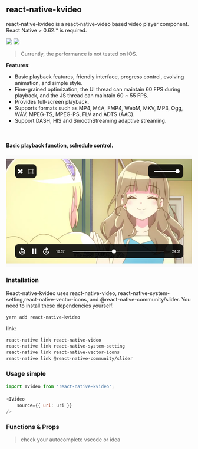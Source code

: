 
## react-native-kvideo
react-native-kvideo is a react-native-video based video player component. React Native > 0.62.* is required.


<a href="https://www.npmjs.com/package/react-native-kvideo"><img src="https://img.shields.io/npm/v/react-native-kvideo.svg?style=flat-square"></a>
<a href="https://www.npmjs.com/package/react-native-kvideo"><img src="https://img.shields.io/npm/dm/react-native-kvideo.svg?style=flat-square"></a>

> Currently, the performance is not tested on IOS.

__Features:__
- Basic playback features, friendly interface, progress control, evolving animation, and simple style.
- Fine-grained optimization, the UI thread can maintain 60 FPS during playback, and the JS thread can maintain 60 ~ 55 FPS.
- Provides full-screen playback.
- Supports formats such as MP4, M4A, FMP4, WebM, MKV, MP3, Ogg, WAV, MPEG-TS, MPEG-PS, FLV and ADTS (AAC).
- Support DASH, HlS and SmoothStreaming adaptive streaming.


<br />

#### Basic playback function, schedule control.
![](./demo.png)

### Installation

React-native-kvideo uses react-native-video, react-native-system-setting,react-native-vector-icons, and @react-native-community/slider. You need to install these dependencies yourself.

```bash
yarn add react-native-kvideo
```

link:

```bash
react-native link react-native-video
react-native link react-native-system-setting
react-native link react-native-vector-icons
react-native link @react-native-community/slider
```

### Usage simple

```js
import IVideo from 'react-native-kvideo';

<IVideo
    source={{ uri: uri }}
/>
```

### Functions & Props 

> check your autocomplete vscode or idea